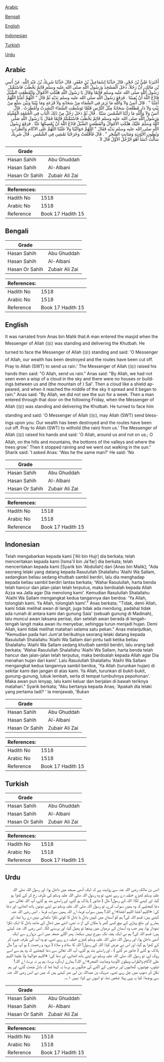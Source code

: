 [Arabic](#arabic)

[Bengali](#bengali)

[English](#english)

[Indonesian](#indonesian)

[Turkish](#turkish)

[Urdu](#urdu)

## Arabic


<div dir="rtl" lang="ar" style={{fontSize:'larger',backgroundColor:'#f8f9fa',padding:20}}>
أَخْبَرَنَا عَلِيُّ بْنُ حُجْرٍ، قَالَ حَدَّثَنَا إِسْمَاعِيلُ بْنُ جَعْفَرٍ، قَالَ حَدَّثَنَا شَرِيكُ بْنُ عَبْدِ اللَّهِ، عَنْ أَنَسِ بْنِ مَالِكٍ، أَنَّ رَجُلاً، دَخَلَ الْمَسْجِدَ وَرَسُولُ اللَّهِ صلى الله عليه وسلم قَائِمٌ يَخْطُبُ فَاسْتَقْبَلَ رَسُولَ اللَّهِ صلى الله عليه وسلم قَائِمًا وَقَالَ يَا رَسُولَ اللَّهِ هَلَكَتِ الأَمْوَالُ وَانْقَطَعَتِ السُّبُلُ فَادْعُ اللَّهَ أَنْ يُغِيثَنَا ‏.‏ فَرَفَعَ رَسُولُ اللَّهِ صلى الله عليه وسلم يَدَيْهِ ثُمَّ قَالَ ‏"‏ اللَّهُمَّ أَغِثْنَا اللَّهُمَّ أَغِثْنَا ‏"‏ ‏.‏ قَالَ أَنَسٌ وَلاَ وَاللَّهِ مَا نَرَى فِي السَّمَاءِ مِنْ سَحَابَةٍ وَلاَ قَزَعَةٍ وَمَا بَيْنَنَا وَبَيْنَ سَلْعٍ مِنْ بَيْتٍ وَلاَ دَارٍ فَطَلَعَتْ سَحَابَةٌ مِثْلُ التُّرْسِ فَلَمَّا تَوَسَّطَتِ السَّمَاءَ انْتَشَرَتْ وَأَمْطَرَتْ ‏.‏ قَالَ أَنَسٌ وَلاَ وَاللَّهِ مَا رَأَيْنَا الشَّمْسَ سَبْتًا ‏.‏ قَالَ ثُمَّ دَخَلَ رَجُلٌ مِنْ ذَلِكَ الْبَابِ فِي الْجُمُعَةِ الْمُقْبِلَةِ وَرَسُولُ اللَّهِ صلى الله عليه وسلم قَائِمٌ يَخْطُبُ فَاسْتَقْبَلَهُ قَائِمًا فَقَالَ يَا رَسُولَ اللَّهِ صَلَّى اللَّهُ وَسَلَّمَ عَلَيْكَ هَلَكَتِ الأَمْوَالُ وَانْقَطَعَتِ السُّبُلُ فَادْعُ اللَّهَ أَنْ يُمْسِكَهَا عَنَّا ‏.‏ فَرَفَعَ رَسُولُ اللَّهِ صلى الله عليه وسلم يَدَيْهِ فَقَالَ ‏"‏ اللَّهُمَّ حَوَالَيْنَا وَلاَ عَلَيْنَا اللَّهُمَّ عَلَى الآكَامِ وَالظِّرَابِ وَبُطُونِ الأَوْدِيَةِ وَمَنَابِتِ الشَّجَرِ ‏"‏ ‏.‏ قَالَ فَأَقْلَعَتْ وَخَرَجْنَا نَمْشِي فِي الشَّمْسِ ‏.‏ قَالَ شَرِيكٌ سَأَلْتُ أَنَسًا أَهُوَ الرَّجُلُ الأَوَّلُ قَالَ لاَ ‏.‏
</div>
<div style={{backgroundColor:'#f8f9fa',padding:20, marginBottom: 10}}><table> <thead> <tr> <th>Grade</th> <th></th> </tr> </thead> <tbody> <tr><td>Hasan Sahih</td><td>Abu Ghuddah</td></tr><tr><td>Hasan Sahih</td><td>Al-Albani</td></tr><tr><td>Hasan Or Sahih</td><td>Zubair Ali Zai</td></tr></tbody></table><table> <thead> <tr> <th>References:</th> <th></th> </tr> </thead> <tbody><tr><td>Hadith No</td><td>1518</td></tr><tr><td>Arabic No</td><td>1518</td></tr><tr><td>Reference</td><td>Book 17 Hadith 15</td></tr></tbody></table></div>

## Bengali


<div dir="ltr" lang="bn" style={{fontSize:'larger',backgroundColor:'#f8f9fa',padding:20}}>

</div>
<div style={{backgroundColor:'#f8f9fa',padding:20, marginBottom: 10}}><table> <thead> <tr> <th>Grade</th> <th></th> </tr> </thead> <tbody> <tr><td>Hasan Sahih</td><td>Abu Ghuddah</td></tr><tr><td>Hasan Sahih</td><td>Al-Albani</td></tr><tr><td>Hasan Or Sahih</td><td>Zubair Ali Zai</td></tr></tbody></table><table> <thead> <tr> <th>References:</th> <th></th> </tr> </thead> <tbody><tr><td>Hadith No</td><td>1518</td></tr><tr><td>Arabic No</td><td>1518</td></tr><tr><td>Reference</td><td>Book 17 Hadith 15</td></tr></tbody></table></div>

## English


<div dir="ltr" lang="en" style={{fontSize:'larger',backgroundColor:'#f8f9fa',padding:20}}>
It was narrated from Anas bin Malik that:A man entered the masjid when the Messenger of Allah (ﷺ) was standing and delivering the Khutbah. He turned to face the Messenger of Allah (ﷺ) standing and said: 'O Messenger of Allah, our wealth has been destroyed and the routes have been cut off. Pray to Allah (SWT) to send us rain.' The Messenger of Allah (ﷺ) raised his hands then said: "O Allah, send us rain." Anas said: "By Allah, we had not seen even a wisp of a cloud in the sky and there were no houses or buildings between us and (the mountain of ) Sal'. Then a cloud like a shield appeared, and when it reached the middle of the sky it spread and it began to rain." Anas said: "By Allah, we did not see the sun for a week. Then a man entered through that door on the following Friday, when the Messenger of Allah (ﷺ) was standing and delivering the Khutbah. He turned to face him standing and said: 'O Messenger of Allah (ﷺ), may Allah (SWT) send blessings upon you. Our wealth has been destroyed and the routes have been cut off. Pray to Allah (SWT) to withold (the rain) from us.' The Messenger of Allah (ﷺ) raised his hands and said: 'O Allah, around us and not on us.; O Allah, on the hills and mountains, the bottoms of the valleys and where the trees grow.' Then it stopped raining and we went out walking in the sun." Sharik said: 'I asked Anas: 'Was he the same man?' He said: 'No
</div>
<div style={{backgroundColor:'#f8f9fa',padding:20, marginBottom: 10}}><table> <thead> <tr> <th>Grade</th> <th></th> </tr> </thead> <tbody> <tr><td>Hasan Sahih</td><td>Abu Ghuddah</td></tr><tr><td>Hasan Sahih</td><td>Al-Albani</td></tr><tr><td>Hasan Or Sahih</td><td>Zubair Ali Zai</td></tr></tbody></table><table> <thead> <tr> <th>References:</th> <th></th> </tr> </thead> <tbody><tr><td>Hadith No</td><td>1518</td></tr><tr><td>Arabic No</td><td>1518</td></tr><tr><td>Reference</td><td>Book 17 Hadith 15</td></tr></tbody></table></div>

## Indonesian


<div dir="ltr" lang="id" style={{fontSize:'larger',backgroundColor:'#f8f9fa',padding:20}}>
Telah mengabarkan kepada kami ['Ali bin Hujr] dia berkata; telah menceritakan kepada kami [Isma'il bin Ja'far] dia berkata; telah menceritakan kepada kami [Syarik bin 'Abdullah] dari [Anas bin Malik]; "Ada seorang lelaki yang datang kepada Rasulullah Shalallahu 'Alaihi Wa Sallam, sedangkan beliau sedang khutbah sambil berdiri, lalu dia menghadap kepada beliau sambil berdiri lantas berkata; 'Wahai Rasulullah, harta benda telah hancur dan jalan-jalan telah terputus, maka berdoalah kepada Allah Azza wa Jalla agar Dia menolong kami'. Kemudian Rasulullah Shalallahu 'Alaihi Wa Sallam mengangkat kedua tangannya dan berdoa: 'Ya Allah, tolonglah kami. Ya Allah, tolonglah kami'." Anas berkata; "Tidak, demi Allah, kami tidak melihat awan di langit, juga tidak ada mendung, padahal tidak ada rumah di antara kami dan gunung Sala' (sebuah gunung di Madinah), lalu muncul awan laksana perisai, dan setelah awan berada di tengah-tengah langit maka awan itu menyebar, sehingga turun menjadi hujan. Demi Allah, kami tidak melihat matahari selama satu pekan." Anas melanjutkan, "Kemudian pada hari Jum'at berikutnya seorang lelaki datang kepada Rasulullah Shalallahu 'Alaihi Wa Sallam dari pintu tadi ketika beliau Shalallahu 'Alaihi Wa Sallam sedang khutbah sambil berdiri, lalu orang tadi berkata; 'Wahai Rasulullah Shalallahu 'Alaihi Wa Sallam, harta benda telah hancur dan jalan-jalan telah terputus, maka berdoalah kepada Allah agar Dia menahan hujan dari kami'. Lalu Rasulullah Shalallahu 'Alaihi Wa Sallam mengangkat kedua tangannya sambil berdoa, 'Ya Allah (turunkan hujan) di sekitar kami dan jangan di atas kami. Ya Allah, turunkan di bukit-bukit, gunung-gunung, lubuk lembah, serta di tempat tumbuhnya pepohonan'. Maka awan pun lenyap, lalu kami keluar dan berjalan di bawah teriknya matahari." Syarik berkata; "Aku bertanya kepada Anas; 'Apakah dia lelaki yang pertama tadi? ' la menjawab, 'Bukan
</div>
<div style={{backgroundColor:'#f8f9fa',padding:20, marginBottom: 10}}><table> <thead> <tr> <th>Grade</th> <th></th> </tr> </thead> <tbody> <tr><td>Hasan Sahih</td><td>Abu Ghuddah</td></tr><tr><td>Hasan Sahih</td><td>Al-Albani</td></tr><tr><td>Hasan Or Sahih</td><td>Zubair Ali Zai</td></tr></tbody></table><table> <thead> <tr> <th>References:</th> <th></th> </tr> </thead> <tbody><tr><td>Hadith No</td><td>1518</td></tr><tr><td>Arabic No</td><td>1518</td></tr><tr><td>Reference</td><td>Book 17 Hadith 15</td></tr></tbody></table></div>

## Turkish


<div dir="ltr" lang="tr" style={{fontSize:'larger',backgroundColor:'#f8f9fa',padding:20}}>

</div>
<div style={{backgroundColor:'#f8f9fa',padding:20, marginBottom: 10}}><table> <thead> <tr> <th>Grade</th> <th></th> </tr> </thead> <tbody> <tr><td>Hasan Sahih</td><td>Abu Ghuddah</td></tr><tr><td>Hasan Sahih</td><td>Al-Albani</td></tr><tr><td>Hasan Or Sahih</td><td>Zubair Ali Zai</td></tr></tbody></table><table> <thead> <tr> <th>References:</th> <th></th> </tr> </thead> <tbody><tr><td>Hadith No</td><td>1518</td></tr><tr><td>Arabic No</td><td>1518</td></tr><tr><td>Reference</td><td>Book 17 Hadith 15</td></tr></tbody></table></div>

## Urdu


<div dir="rtl" lang="ur" style={{fontSize:'larger',backgroundColor:'#f8f9fa',padding:20}}>
انس بن مالک رضی اللہ عنہ سے روایت ہے کہ ایک آدمی مسجد میں داخل ہوا، اور رسول اللہ صلی اللہ علیہ وسلم کھڑے خطبہ دے رہے تھے، تو وہ رسول اللہ صلی اللہ علیہ وسلم کی طرف رخ کر کے کھڑا ہو گیا، اور کہنے لگا: اللہ کے رسول! مال ( جانور ) ہلاک ہو گئے، اور راستے بند ہو گئے، آپ اللہ تعالیٰ سے دعا کیجئیے کہ وہ ہمیں سیراب کرے، تو رسول اللہ صلی اللہ علیہ وسلم نے اپنے دونوں ہاتھ اٹھائے، اور دعا کی: «اللہم أغثنا اللہم أغثنا» اے اللہ! ہمیں سیراب فرما، اے اللہ ہمیں سیراب فرما ۔ انس رضی اللہ عنہ کہتے ہیں: قسم اللہ کی! ہم کو آسمان میں کہیں بادل یا بادل کا کوئی ٹکڑا دکھائی نہیں دے رہا تھا، اور ہمارے اور سلع پہاڑی کے بیچ کسی گھر یا مکان کی آڑ نہ تھی، اتنے میں ڈھال کے مانند بادل کا ایک ٹکڑا نمودار ہوا، پھر جب وہ آسمان کے درمیان میں پہنچا تو پھیل گیا، اور برسنے لگا۔ انس رضی اللہ عنہ کہتے ہیں: قسم اللہ کی! ہم نے ایک ہفتہ تک سورج نہیں دیکھا۔ پھر اگلے جمعہ میں اسی دروازے سے ایک آدمی داخل ہوا، اور رسول اللہ صلی اللہ علیہ وسلم کھڑے خطبہ دے رہے تھے، تو وہ آپ کی طرف چہرہ کر کے کھڑا ہو گیا، اور اس نے عرض کیا: اللہ کے رسول! اللہ کا سلام و صلاۃ ( درود و رحمت ) ہو آپ پر! مال ہلاک ہو گئے ( جانور مر گئے ) ، اور راستے بند ہو گئے، آپ اللہ تعالیٰ سے دعا کیجئیے کہ وہ ہم سے اسے روک لے، تو رسول اللہ صلی اللہ علیہ وسلم نے اپنے ہاتھ اٹھائے، اور دعا کی: «اللہم حوالينا ولا علينا اللہم على الآكام والظراب وبطون الأودية ومنابت الشجر» اے اللہ! ہمارے اردگرد برسا، ہم پر نہ برسا، اے اللہ! ٹیلوں، چوٹیوں، گھاٹیوں اور درختوں کے اگنے کی جگہوں پر برسا یہ کہنا تھا کہ بادل چھٹ گئے، اور ہم نکل کر دھوپ میں چل رہے تھے۔ شریک بن عبداللہ بن ابی نمر کہتے ہیں کہ میں نے انس رضی اللہ عنہ سے پوچھا: کیا یہ وہی پہلا شخص تھا، تو انہوں نے کہا: نہیں ۱؎۔
</div>
<div style={{backgroundColor:'#f8f9fa',padding:20, marginBottom: 10}}><table> <thead> <tr> <th>Grade</th> <th></th> </tr> </thead> <tbody> <tr><td>Hasan Sahih</td><td>Abu Ghuddah</td></tr><tr><td>Hasan Sahih</td><td>Al-Albani</td></tr><tr><td>Hasan Or Sahih</td><td>Zubair Ali Zai</td></tr></tbody></table><table> <thead> <tr> <th>References:</th> <th></th> </tr> </thead> <tbody><tr><td>Hadith No</td><td>1518</td></tr><tr><td>Arabic No</td><td>1518</td></tr><tr><td>Reference</td><td>Book 17 Hadith 15</td></tr></tbody></table></div>